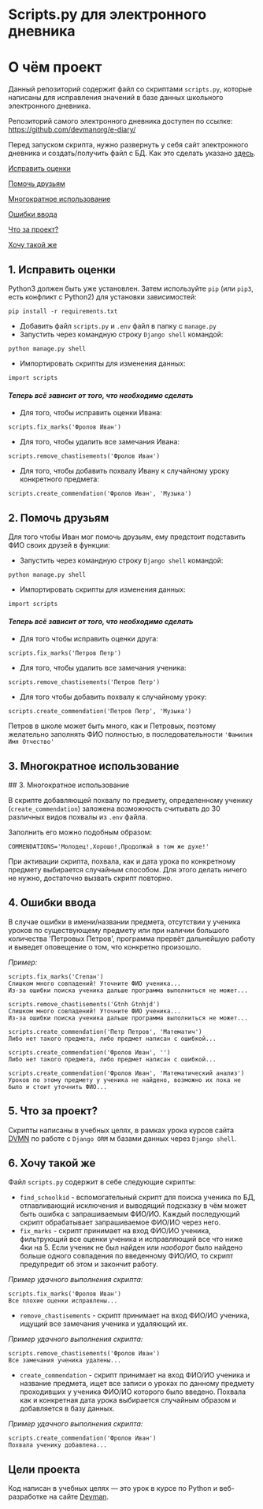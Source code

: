 # Scripts.py для электронного дневника

<h1 id="about"> О чём проект </h1>

Данный репозиторий содержит файл со скриптами `scripts.py`, которые написаны для исправления значений в базе данных школьного электронного дневника.

Репозиторий самого электронного дневника доступен по ссылке: https://github.com/devmanorg/e-diary/

Перед запуском скрипта, нужно развернуть у себя сайт электронного дневника и создать/получить файл с БД. Как это сделать указано [здесь](https://github.com/devmanorg/e-diary/blob/master/README.md).

[Исправить оценки](#fix_marks)

[Помочь друзьям](#help_friends)

[Многократное использование](#reuse)

[Ошибки ввода](#input_mistakes)

[Что за проект?](#what_is_it)

[Хочу такой же](#want_same)

<h2 id="fix_marks"> 1. Исправить оценки </h2>

Python3 должен быть уже установлен. 
Затем используйте `pip` (или `pip3`, есть конфликт с Python2) для установки зависимостей:
```
pip install -r requirements.txt
```
- Добавить файл `scripts.py` и `.env` файл в папку с `manage.py`
- Запустить через командную строку `Django shell` командой:
```commandline
python manage.py shell
```
- Импортировать скрипты для изменения данных:
```commandline
import scripts
```
#### _Теперь всё зависит от того, что необходимо сделать_
- Для того, чтобы исправить оценки Ивана:
```commandline
scripts.fix_marks('Фролов Иван')
```
- Для того, чтобы удалить все замечания Ивана:
```commandline
scripts.remove_chastisements('Фролов Иван')
```
- Для того, чтобы добавить похвалу Ивану к случайному уроку конкретного предмета:
```commandline
scripts.create_commendation('Фролов Иван', 'Музыка')
```


<h2 id="help_friends"> 2. Помочь друзьям </h2>

Для того чтобы Иван мог помочь друзьям, ему предстоит подставить ФИО своих друзей в функции:

- Запустить через командную строку `Django shell` командой:
```commandline
python manage.py shell
```
- Импортировать скрипты для изменения данных:
```commandline
import scripts
```
#### _Теперь всё зависит от того, что необходимо сделать_

- Для того чтобы исправить оценки друга:
```commandline
scripts.fix_marks('Петров Петр')
```
- Для того, чтобы удалить все замечания ученика:
```commandline
scripts.remove_chastisements('Петров Петр')
```
- Для того чтобы добавить похвалу к случайному уроку:
```commandline
scripts.create_commendation('Петров Петр', 'Музыка')
```

Петров в школе может быть много, как и Петровых, поэтому желательно заполнять ФИО полностью, в последовательности `'Фамилия Имя Отчество'`


<h2 id="reuse"> 3. Многократное использование </h2>
## 3. Многократное использование

В скрипте добавляющей похвалу по предмету, определенному ученику (`create_commendation`) заложена возможность
считывать до 30 различных видов похвалы из `.env` файла.


Заполнить его можно подобным образом:
```commandline
COMMENDATIONS='Молодец!,Хорошо!,Продолжай в том же духе!'
```

При активации скрипта, похвала, как и дата урока по конкретному предмету выбирается случайным способом.
Для этого делать ничего не нужно, достаточно вызвать скрипт повторно.

<h2 id="input_mistakes"> 4. Ошибки ввода </h2>

В случае ошибки в имени/названии предмета, отсутствии у ученика уроков по существующему предмету или при наличии большого количества 'Петровых Петров', программа прервёт дальнейшую работу и выведет оповещение о том, что конкретно произошло.

_Пример:_
```commandline
scripts.fix_marks('Степан')
Слишком много совпадений! Уточните ФИО ученика...
Из-за ошибки поиска ученика дальше программа выполниться не может...

scripts.remove_chastisements('Gtnh Gtnhjd')
Слишком много совпадений! Уточните ФИО ученика...
Из-за ошибки поиска ученика дальше программа выполниться не может...

scripts.create_commendation('Петр Петров', 'Математич') 
Либо нет такого предмета, либо предмет написан с ошибкой...

scripts.create_commendation('Фролов Иван', '') 
Либо нет такого предмета, либо предмет написан с ошибкой...

scripts.create_commendation('Фролов Иван', 'Математический анализ') 
Уроков по этому предмету у ученика не найдено, возможно их пока не было и стоит уточнить ФИО...
```

<h2 id="what_is_it"> 5. Что за проект? </h2>

Скрипты написаны в учебных целях, в рамках урока курсов сайта [DVMN](https://dvmn.org)  по работе с `Django ORM` м базами данных через `Django shell`.


<h2 id="want_same"> 6. Хочу такой же </h2>

Файл `scripts.py` содержит в себе следующие скрипты:
- `find_schoolkid` - вспомогательный скрипт для поиска ученика по БД, отлавливающий исключения и выводящий подсказку
в чём может быть ошибка с запрашиваемым ФИО/ИО. Каждый последующий скрипт обрабатывает запрашиваемое ФИО/ИО через него.
- `fix_marks` - скрипт принимает на вход ФИО/ИО ученика, фильтрующий все оценки ученика и исправляющий все что ниже 4ки на 5.
 Если ученик не был найден или *наоборот* было найдено больше одного совпадения по введенному ФИО/ИО, то скрипт предупредит об этом и закончит работу.

*Пример удачного выполнения скрипта:*
```commandline
scripts.fix_marks('Фролов Иван') 
Все плохие оценки исправлены...
```

- `remove_chastisements` - скрипт принимает на вход ФИО/ИО ученика, ищущий все замечания ученика и удаляющий их.

*Пример удачного выполнения скрипта:*
```commandline
scripts.remove_chastisements('Фролов Иван') 
Все замечания ученика удалены...
```
- `create_commendation` - скрипт принимает на вход ФИО/ИО ученика и название предмета, ищет все записи о уроках по данному предмету проходивших
у ученика ФИО/ИО которого было введено. Похвала как и конкретная дата урока выбирается случайным образом и добавляется в базу данных.

*Пример удачного выполнения скрипта:*
```commandline
scripts.create_commendation('Фролов Иван') 
Похвала ученику добавлена...
```

## Цели проекта

Код написан в учебных целях — это урок в курсе по Python и веб-разработке на сайте [Devman](https://dvmn.org).
